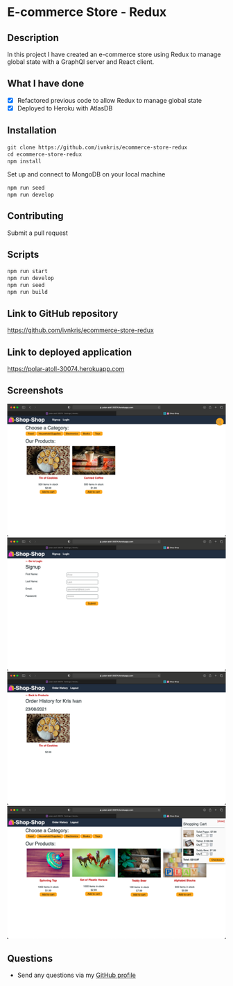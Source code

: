 # E-commerce Store - Redux

## Description

In this project I have created an e-commerce store using Redux to manage global state with a GraphQl server and React client.

## What I have done

- [x] Refactored previous code to allow Redux to manage global state
- [x] Deployed to Heroku with AtlasDB

## Installation

```
git clone https://github.com/ivnkris/ecommerce-store-redux
cd ecommerce-store-redux
npm install
```

Set up and connect to MongoDB on your local machine

```
npm run seed
npm run develop
```

## Contributing

Submit a pull request

## Scripts

```
npm run start
npm run develop
npm run seed
npm run build
```

## Link to GitHub repository

https://github.com/ivnkris/ecommerce-store-redux

## Link to deployed application

https://polar-atoll-30074.herokuapp.com

## Screenshots

![Screenshot 1](./assets/screenshots/Screenshot1.png)
![Screenshot 2](./assets/screenshots/Screenshot2.png)
![Screenshot 3](./assets/screenshots/Screenshot3.png)
![Screenshot 4](./assets/screenshots/Screenshot4.png)

## Questions

- Send any questions via my [GitHub profile](https://github.com/ivnkris)
